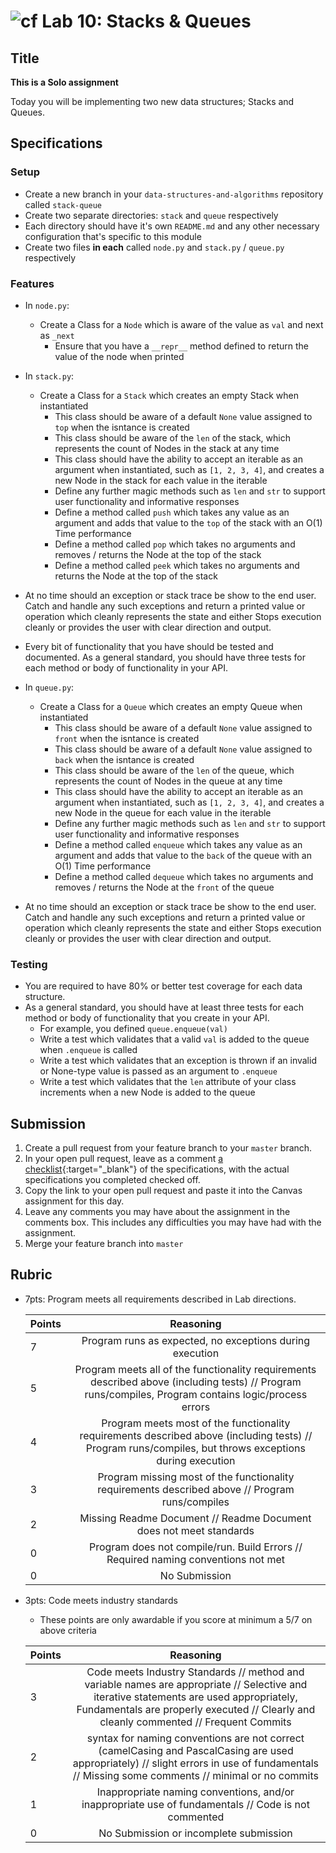 # ![cf](http://i.imgur.com/7v5ASc8.png) Lab 10: Stacks & Queues

## Title

**This is a Solo assignment**
<!-- short description of project -->
Today you will be implementing two new data structures; Stacks and Queues.

## Specifications
<!-- Write a spefication for the features required in this lab assignment -->

### Setup
- Create a new branch in your `data-structures-and-algorithms` repository called `stack-queue`
- Create two separate directories: `stack` and `queue` respectively
- Each directory should have it's own `README.md` and any other necessary configuration that's specific to this module
- Create two files **in each** called `node.py` and `stack.py` / `queue.py` respectively

### Features
- In `node.py`:
    - Create a Class for a `Node` which is aware of the value as `val` and next as `_next`
        - Ensure that you have a `__repr__` method defined to return the value of the node when printed

- In `stack.py`:
    - Create a Class for a `Stack` which creates an empty Stack when instantiated
        - This class should be aware of a default `None` value assigned to `top` when the isntance is created
        - This class should be aware of the `len` of the stack, which represents the count of Nodes in the stack at any time
        - This class should have the ability to accept an iterable as an argument when instantiated, such as `[1, 2, 3, 4]`, and creates a new Node in the stack for each value in the iterable
        - Define any further magic methods such as `len` and `str` to support user functionality and informative responses
        - Define a method called `push` which takes any value as an argument and adds that value to the `top` of the stack with an O(1) Time performance
        - Define a method called `pop` which takes no arguments and removes / returns the Node at the top of the stack
        - Define a method called `peek` which takes no arguments and returns the Node at the top of the stack

- At no time should an exception or stack trace be show to the end user. Catch and handle any such exceptions and return a printed value or operation which cleanly represents the state and either Stops execution cleanly or provides the user with clear direction and output.
- Every bit of functionality that you have should be tested and documented. As a general standard, you should have three tests for each method or body of functionality in your API.

- In `queue.py`:
    - Create a Class for a `Queue` which creates an empty Queue when instantiated
        - This class should be aware of a default `None` value assigned to `front` when the isntance is created
        - This class should be aware of a default `None` value assigned to `back` when the isntance is created
        - This class should be aware of the `len` of the queue, which represents the count of Nodes in the queue at any time
        - This class should have the ability to accept an iterable as an argument when instantiated, such as `[1, 2, 3, 4]`, and creates a new Node in the queue for each value in the iterable
        - Define any further magic methods such as `len` and `str` to support user functionality and informative responses
        - Define a method called `enqueue` which takes any value as an argument and adds that value to the `back` of the queue with an O(1) Time performance
        - Define a method called `dequeue` which takes no arguments and removes / returns the Node at the `front` of the queue

- At no time should an exception or stack trace be show to the end user. Catch and handle any such exceptions and return a printed value or operation which cleanly represents the state and either Stops execution cleanly or provides the user with clear direction and output.

### Testing
- You are required to have 80% or better test coverage for each data structure.
- As a general standard, you should have at least three tests for each method or body of functionality that you create in your API.
    - For example, you defined `queue.enqueue(val)`
    - Write a test which validates that a valid `val` is added to the queue when `.enqueue` is called
    - Write a test which validates that an exception is thrown if an invalid or None-type value is passed as an argument to `.enqueue`
    - Write a test which validates that the `len` attribute of your class increments when a new Node is added to the queue


## Submission
1. Create a pull request from your feature branch to your `master` branch.
2. In your open pull request, leave as a comment [a checklist](https://github.com/blog/1825-task-lists-in-all-markdown-documents){:target="_blank"} of the specifications, with the actual specifications you completed checked off.
3. Copy the link to your open pull request and paste it into the Canvas assignment for this day.
4. Leave any comments you may have about the assignment in the comments box. This includes any difficulties you may have had with the assignment.
5. Merge your feature branch into `master`

## Rubric
- 7pts: Program meets all requirements described in Lab directions.

	Points  | Reasoning | 
	 ------------ | :-----------: | 
	7       | Program runs as expected, no exceptions during execution |
	5       | Program meets all of the  functionality requirements described above (including tests) // Program runs/compiles, Program contains logic/process errors|
	4       | Program meets most of the functionality requirements described above (including tests)  // Program runs/compiles, but throws exceptions during execution |
	3       | Program missing most of the functionality requirements described above // Program runs/compiles |
	2       | Missing Readme Document // Readme Document does not meet standards |
	0       | Program does not compile/run. Build Errors // Required naming conventions not met |
	0       | No Submission |

- 3pts: Code meets industry standards
	- These points are only awardable if you score at minimum a 5/7 on above criteria

	Points  | Reasoning | 
	 ------------ | :-----------: | 
	3       | Code meets Industry Standards // method and variable names are appropriate // Selective and iterative statements are used appropriately, Fundamentals are properly executed // Clearly and cleanly commented // Frequent Commits |
	2       | syntax for naming conventions are not correct (camelCasing and PascalCasing are used appropriately) // slight errors in use of fundamentals // Missing some comments // minimal or no commits |
	1       | Inappropriate naming conventions, and/or inappropriate use of fundamentals // Code is not commented  |
	0       | No Submission or incomplete submission |
